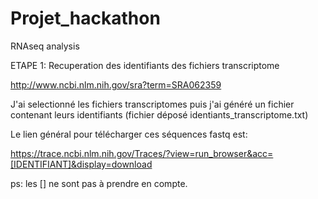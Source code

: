 # Projet_hackathon
RNAseq analysis

ETAPE 1: Recuperation des identifiants des fichiers transcriptome

http://www.ncbi.nlm.nih.gov/sra?term=SRA062359

J'ai selectionné les fichiers transcriptomes puis j'ai généré un fichier contenant leurs identifiants (fichier déposé identiants_transcriptome.txt)

Le lien général pour télécharger ces séquences fastq est: 

https://trace.ncbi.nlm.nih.gov/Traces/?view=run_browser&acc=[IDENTIFIANT]&display=download

ps: les [] ne sont pas à prendre en compte.


